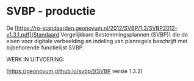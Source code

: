 # SVBP - productie


De [https://ro-standaarden.geonovum.nl/2012/SVBP/1.3/SVBP2012-v1.3.1.pdf](Standaard Vergelijkbare Bestemmingsplannen (SVBP)) die de eisen voor digitale verbeelding en indeling van planregels beschrijft met bijbehorende functielijst SVBP.

WERK IN UITVOERING: 

[https://geonovum.github.io/svbp/](SVBP versie 1.3.2)

